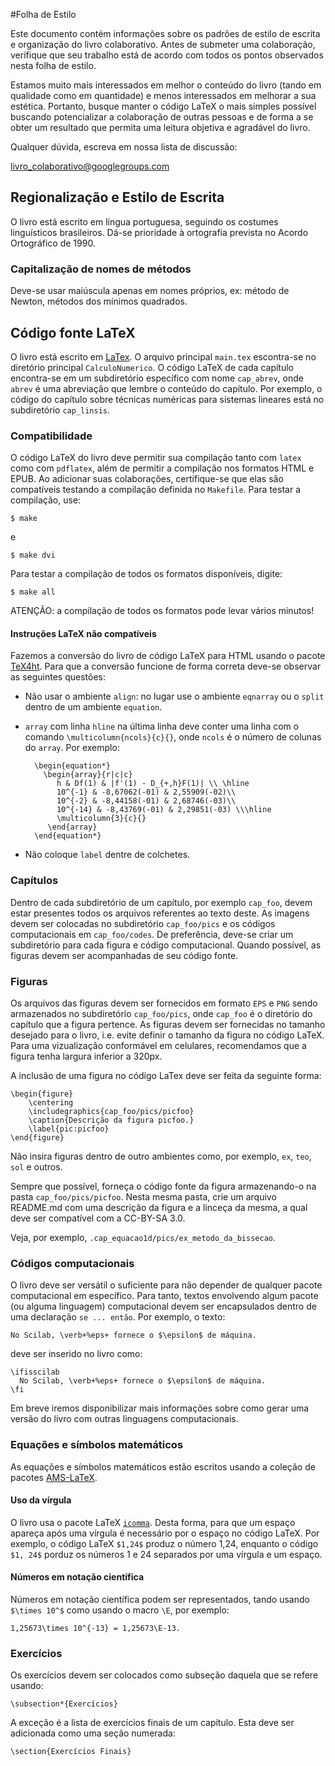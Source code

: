 #Folha de Estilo

Este documento contém informações sobre os padrões de estilo de escrita e organização do livro colaborativo. Antes de submeter uma colaboração, verifique que seu trabalho está de acordo com todos os pontos observados nesta folha de estilo.

Estamos muito mais interessados em melhor o conteúdo do livro (tando em qualidade como em quantidade) e menos interessados em melhorar a sua estética. Portanto, busque manter o código LaTeX o mais simples possível buscando potencializar a colaboração de outras pessoas e de forma a se obter um resultado que permita uma leitura objetiva e agradável do livro.

Qualquer dúvida, escreva em nossa lista de discussão:

<livro_colaborativo@googlegroups.com>

## Regionalização e Estilo de Escrita

O livro está escrito em língua portuguesa, seguindo os costumes linguísticos brasileiros. Dá-se prioridade à ortografia prevista no Acordo Ortográfico de 1990.

### Capitalização de nomes de métodos

Deve-se usar maiúscula apenas em nomes próprios, ex: método de Newton, métodos dos mínimos quadrados. 


## Código fonte LaTeX

O livro está escrito em [LaTex](https://latex-project.org/). O arquivo principal `main.tex` escontra-se no diretório principal `CalculoNumerico`. O código LaTeX de cada capítulo encontra-se em um subdiretório específico com nome `cap_abrev`, onde `abrev` é uma abreviação que lembre o conteúdo do capítulo. Por exemplo, o código do capítulo sobre técnicas numéricas para sistemas lineares está no subdiretório `cap_linsis`.

### Compatibilidade

O código LaTeX do livro deve permitir sua compilação tanto com `latex` como com `pdflatex`, além de permitir a compilação nos formatos HTML e EPUB. Ao adicionar suas colaborações, certifique-se que elas são compatíveis testando a compilação definida no `Makefile`. Para testar a compilação, use:

    $ make

e

    $ make dvi

Para testar a compilação de todos os formatos disponíveis, digite:

    $ make all

ATENÇÃO: a compilação de todos os formatos pode levar vários minutos!

#### Instruções LaTeX não compatíveis

Fazemos a conversão do livro de código LaTeX para HTML usando o pacote [TeX4ht](https://www.tug.org/tex4ht/). Para que a conversão funcione de forma correta deve-se observar as seguintes questões:

* Não usar o ambiente `align`: no lugar use o ambiente `eqnarray` ou o `split` dentro de um ambiente `equation`.

* `array` com linha `hline` na última linha deve conter uma linha com o comando `\multicolumn{ncols}{c}{}`, onde `ncols` é o número de colunas do `array`. Por exemplo:

        \begin{equation*}
	      \begin{array}{r|c|c}
             h & Df(1) & |f'(1) - D_{+,h}F(1)| \\ \hline
             10^{-1} & -8,67062(-01) & 2,55909(-02)\\
             10^{-2} & -8,44158(-01) & 2,68746(-03)\\
             10^{-14} & -8,43769(-01) & 2,29851(-03) \\\hline
             \multicolumn{3}{c}{}
		   \end{array}
	    \end{equation*}


* Não coloque `label` dentre de colchetes.

### Capítulos

Dentro de cada subdiretório de um capítulo, por exemplo  `cap_foo`, devem estar presentes todos os arquivos referentes ao texto deste. As imagens devem ser colocadas no subdiretório `cap_foo/pics` e os códigos computacionais em `cap_foo/codes`. De preferência, deve-se criar um subdiretório para cada figura e código computacional. Quando possível, as figuras devem ser acompanhadas de seu código fonte.

### Figuras

Os arquivos das figuras devem ser fornecidos em formato `EPS` e `PNG` sendo armazenados no subdiretório `cap_foo/pics`, onde `cap_foo` é o diretório do capítulo que a figura pertence. As figuras devem ser fornecidas no tamanho desejado para o livro, i.e. evite definir o tamanho da figura no código LaTeX. Para uma vizualização conformável em celulares, recomendamos que a figura tenha largura inferior a 320px.

A inclusão de uma figura no código LaTex deve ser feita da seguinte forma:

    \begin{figure}
        \centering
	    \includegraphics{cap_foo/pics/picfoo}
		\caption{Descrição da figura picfoo.}
		\label{pic:picfoo}
	\end{figure}

Não insira figuras dentro de outro ambientes como, por exemplo, `ex`, `teo`, `sol` e outros. 

Sempre que possível, forneça o código fonte da figura armazenando-o na pasta `cap_foo/pics/picfoo`. Nesta mesma pasta, crie um arquivo README.md com uma descrição da figura e a linceça da mesma, a qual deve ser compatível com a CC-BY-SA 3.0.

Veja, por exemplo, `.cap_equacao1d/pics/ex_metodo_da_bissecao`.

### Códigos computacionais

O livro deve ser versátil o suficiente para não depender de qualquer pacote computacional em específico. Para tanto, textos envolvendo algum pacote (ou alguma linguagem) computacional devem ser encapsulados dentro de uma declaração `se ... então`. Por exemplo, o texto:

    No Scilab, \verb+%eps+ fornece o $\epsilon$ de máquina.

deve ser inserido no livro como:

    \ifisscilab
      No Scilab, \verb+%eps+ fornece o $\epsilon$ de máquina.
    \fi

Em breve iremos disponibilizar mais informações sobre como gerar uma versão do livro com outras linguagens computacionais.

### Equações e símbolos matemáticos

As equações e símbolos matemáticos estão escritos usando a coleção de pacotes [AMS-LaTeX](http://www.ams.org/publications/authors/tex/amslatex).

#### Uso da vírgula

O livro usa o pacote LaTeX [`icomma`](https://www.ctan.org/pkg/icomma). Desta forma, para que um espaço apareça após uma vírgula é necessário por o espaço no código LaTeX. Por exemplo, o código LaTeX `$1,24$` produz o número 1,24, enquanto o código `$1, 24$` porduz os números 1 e 24 separados por uma vírgula e um espaço.

#### Números em notação científica

Números em notação científica podem ser representados, tando usando `$\times 10^$` como usando o macro `\E`, por exemplo:

    1,25673\times 10^{-13} = 1,25673\E-13.

### Exercícios

Os exercícios devem ser colocados como subseção daquela que se refere usando:

    \subsection*{Exercícios}

A exceção é a lista de exercícios finais de um capítulo. Esta deve ser adicionada como uma seção numerada:

    \section{Exercícios Finais}


